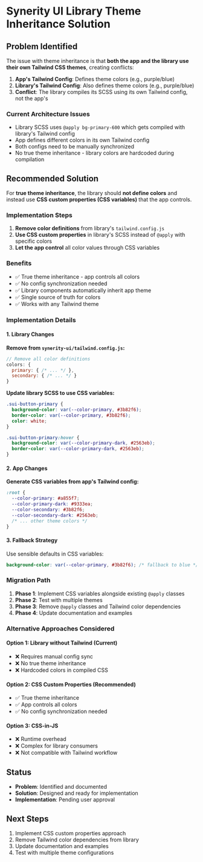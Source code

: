 # Synerity UI Library Theme Inheritance Solution

## Problem Identified

The issue with theme inheritance is that **both the app and the library use their own Tailwind CSS themes**, creating conflicts:

1. **App's Tailwind Config**: Defines theme colors (e.g., purple/blue)
2. **Library's Tailwind Config**: Also defines theme colors (e.g., purple/blue)
3. **Conflict**: The library compiles its SCSS using its own Tailwind config, not the app's

### Current Architecture Issues

- Library SCSS uses `@apply bg-primary-600` which gets compiled with library's Tailwind config
- App defines different colors in its own Tailwind config
- Both configs need to be manually synchronized
- No true theme inheritance - library colors are hardcoded during compilation

## Recommended Solution

For **true theme inheritance**, the library should **not define colors** and instead use **CSS custom properties (CSS variables)** that the app controls.

### Implementation Steps

1. **Remove color definitions** from library's `tailwind.config.js`
2. **Use CSS custom properties** in library's SCSS instead of `@apply` with specific colors
3. **Let the app control** all color values through CSS variables

### Benefits

- ✅ True theme inheritance - app controls all colors
- ✅ No config synchronization needed
- ✅ Library components automatically inherit app theme
- ✅ Single source of truth for colors
- ✅ Works with any Tailwind theme

### Implementation Details

#### 1. Library Changes

**Remove from `synerity-ui/tailwind.config.js`:**
```javascript
// Remove all color definitions
colors: {
  primary: { /* ... */ },
  secondary: { /* ... */ }
}
```

**Update library SCSS to use CSS variables:**
```scss
.sui-button-primary {
  background-color: var(--color-primary, #3b82f6);
  border-color: var(--color-primary, #3b82f6);
  color: white;
}

.sui-button-primary:hover {
  background-color: var(--color-primary-dark, #2563eb);
  border-color: var(--color-primary-dark, #2563eb);
}
```

#### 2. App Changes

**Generate CSS variables from app's Tailwind config:**
```scss
:root {
  --color-primary: #a855f7;
  --color-primary-dark: #9333ea;
  --color-secondary: #3b82f6;
  --color-secondary-dark: #2563eb;
  /* ... other theme colors */
}
```

#### 3. Fallback Strategy

Use sensible defaults in CSS variables:
```scss
background-color: var(--color-primary, #3b82f6); /* fallback to blue */
```

### Migration Path

1. **Phase 1**: Implement CSS variables alongside existing `@apply` classes
2. **Phase 2**: Test with multiple themes
3. **Phase 3**: Remove `@apply` classes and Tailwind color dependencies
4. **Phase 4**: Update documentation and examples

### Alternative Approaches Considered

#### Option 1: Library without Tailwind (Current)
- ❌ Requires manual config sync
- ❌ No true theme inheritance
- ❌ Hardcoded colors in compiled CSS

#### Option 2: CSS Custom Properties (Recommended)
- ✅ True theme inheritance
- ✅ App controls all colors
- ✅ No config synchronization needed

#### Option 3: CSS-in-JS
- ❌ Runtime overhead
- ❌ Complex for library consumers
- ❌ Not compatible with Tailwind workflow

## Status

- **Problem**: Identified and documented
- **Solution**: Designed and ready for implementation
- **Implementation**: Pending user approval

## Next Steps

1. Implement CSS custom properties approach
2. Remove Tailwind color dependencies from library
3. Update documentation and examples
4. Test with multiple theme configurations
